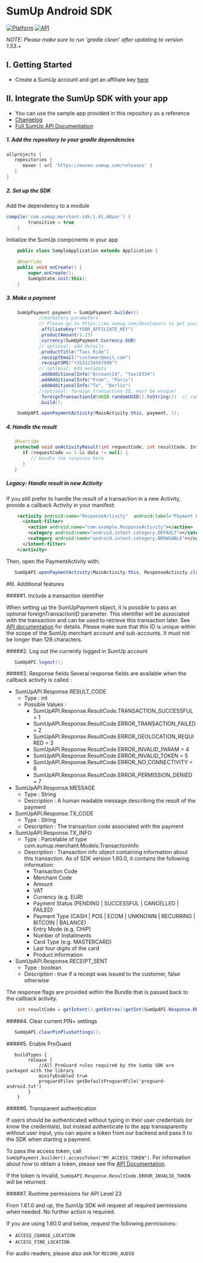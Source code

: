 # SumUp Android SDK

[![Platform](https://img.shields.io/badge/Platform-Android-brightgreen.svg?style=flat-square)](http://developer.android.com/index.html)
[![API](https://img.shields.io/badge/API-15%2B-orange.svg?style=flat-square)](http://developer.android.com/about/versions/android-4.0.3html)

_NOTE: Please make sure to run 'gradle clean' after updating to version 1.53.+_

## I. Getting Started
* Create a SumUp account and get an affiliate key <a href="https://me.sumup.com/integration-tools" target="_blank">here</a>

## II. Integrate the SumUp SDK with your app
* You can use the sample app provided in this repository as a reference
* [Changelog](https://github.com/sumup/Android-MerchantSDK/blob/master/CHANGELOG.md)
* <a href="https://sumup.com/integration" target="_blank">Full SumUp API Documentation</a>

##### 1. Add the repository to your gradle dependencies
```groovy
allprojects {
   repositories {
      maven { url 'https://maven.sumup.com/releases' }
   }
}
```

##### 2. Set up the SDK

Add the dependency to a module
```groovy
compile('com.sumup:merchant-sdk:1.61.0@aar') {
        transitive = true
    }
```

Initialize the SumUp components in your app
```java
	public class SampleApplication extends Application {
	
	@Override
	public void onCreate() {
		super.onCreate();
		SumUpState.init(this);
	}
```

##### 3. Make a payment
```java
    SumUpPayment payment = SumUpPayment.builder()
            //mandatory parameters
            // Please go to https://me.sumup.com/developers to get your Affiliate Key by entering the application ID of your app. (e.g. com.sumup.sdksampleapp)
            .affiliateKey("YOUR_AFFILIATE_KEY")
            .productAmount(1.23)
            .currency(SumUpPayment.Currency.EUR)
            // optional: add details
            .productTitle("Taxi Ride")
            .receiptEmail("customer@mail.com")
            .receiptSMS("+3531234567890")
            // optional: Add metadata
            .addAdditionalInfo("AccountId", "taxi0334")
            .addAdditionalInfo("From", "Paris")
            .addAdditionalInfo("To", "Berlin")
            //optional: foreign transaction ID, must be unique!
            .foreignTransactionId(UUID.randomUUID().toString())  // can not exceed 128 chars
            .build();

    SumUpAPI.openPaymentActivity(MainActivity.this, payment, 1);
```

##### 4. Handle the result
```java
   @Override
   protected void onActivityResult(int requestCode, int resultCode, Intent data) {
      if (requestCode == 1 && data != null) {
         // Handle the response here
      }
   }
```

##### Legacy: Handle result in new Activity

If you still prefer to handle the result of a transaction in a new Activity, provide a callback Activity in your manifest: 

```xml
	<activity android:name="ResponseActivity"  android:label="Payment Result">
	  <intent-filter>
	    <action android:name="com.example.ResponseActivity"></action>
	    <category android:name="android.intent.category.DEFAULT"></category>
	    <category android:name="android.intent.category.BROWSABLE"></category>
	  </intent-filter>
	</activity>
```

Then, open the PaymentActivity with:
 
```java
   SumUpAPI.openPaymentActivity(MainActivity.this, ResponseActivity.class, payment);
```



#III. Additional features

#####1. Include a transaction identifier

When setting up the SumUpPayment object, it is possible to pass an optional foreignTransactionID parameter. This identifier will be associated with the transaction and can be used to retrieve this transaction later. See [API documentation](https://sumup.com/integration#transactionReportingAPIs) for details. Please make sure that this ID is unique within the scope of the SumUp merchant account and sub-accounts. It must not be longer than 128 characters.

#####2. Log out the currently logged in SumUp account
 ```java
 	SumUpAPI.logout();
 ```

#####3. Response fields
Several response fields are available when the callback activity is called : 
* SumUpAPI.Response.RESULT_CODE
  * Type : int
  * Possible Values : 
    * SumUpAPI.Response.ResultCode.TRANSACTION_SUCCESSFUL = 1
    * SumUpAPI.Response.ResultCode.ERROR_TRANSACTION_FAILED = 2
    * SumUpAPI.Response.ResultCode.ERROR_GEOLOCATION_REQUIRED = 3
    * SumUpAPI.Response.ResultCode.ERROR_INVALID_PARAM = 4
    * SumUpAPI.Response.ResultCode.ERROR_INVALID_TOKEN = 5
    * SumUpAPI.Response.ResultCode.ERROR_NO_CONNECTIVITY = 6
    * SumUpAPI.Response.ResultCode.ERROR_PERMISSION_DENIED = 7
* SumUpAPI.Response.MESSAGE
  * Type : String
  * Description : A human readable message describing the result of the payment
* SumUpAPI.Response.TX_CODE
  * Type : String
  * Description : The transaction code associated with the payment
* SumUpAPI.Response.TX_INFO
  * Type : Parcelable of type com.sumup.merchant.Models.TransactionInfo
  * Description : Transaction info object containing information about this transaction. As of SDK version 1.60.0, it contains the following information:
    - Transaction Code
    - Merchant Code
    - Amount
    - VAT
    - Currency (e.g. EUR)
    - Payment Status (PENDING | SUCCESSFUL | CANCELLED | FAILED)
    - Payment Type (CASH | POS | ECOM | UNKNOWN | RECURRING | BITCOIN | BALANCE)
    - Entry Mode (e.g. CHIP)
    - Number of Installments
    - Card Type (e.g. MASTERCARD)
    - Last four digits of the card
    - Product information
* SumUpAPI.Response.RECEIPT_SENT
  * Type : boolean
  * Description : true if a receipt was issued to the customer, false otherwise

The response flags are provided within the Bundle that is passed back to the callback activity.

```java 
 	int resultCode = getIntent().getExtras()getInt(SumUpAPI.Response.RESULT_CODE);
 ```

#####4. Clear current PIN+ settings
 ```java
 	SumUpAPI.clearPinPlusSettings();
 ```

#####5. Enable ProGuard
```grovy
   buildTypes {
        release {
            //All ProGuard rules required by the SumUp SDK are packaged with the library
            minifyEnabled true
            proguardFiles getDefaultProguardFile('proguard-android.txt')
        }
    }
```

#####6. Transparent authentication

If users should be authenticated without typing in their user credentials (or know the credentials), but instead authenticate to the app transaparently without user input, you can aquire a token from our backend and pass it to the SDK when starting a payment.

To pass the access token, call `SumUpPayment.builder().accessToken("MY_ACCESS_TOKEN")`. For information about how to obtain a token, please see the [API Documentation](https://sumup.co.uk/integration#APIAuth).

If the token is invalid, `SumUpAPI.Response.ResultCode.ERROR_INVALID_TOKEN` will be returned.

#####7. Runtime permissions for API Level 23

From 1.61.0 and up, the SumUp SDK will request all required permissions when needed. No further action is required.

If you are using 1.60.0 and below, request the following permissions:

* `ACCESS_COARSE_LOCATION`
* `ACCESS_FINE_LOCATION`

For audio readers, please also ask for `RECORD_AUDIO`


